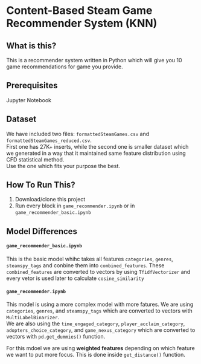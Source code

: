 Content-Based Steam Game Recommender System (KNN)
==============================

What is this?
---------------

This is a recommender system written in Python which will give you 10 game recommendations for game you provide.

Prerequisites
-------------

Jupyter Notebook

Dataset
-------------

We have included two files: `formattedSteamGames.csv` and `formattedSteamGames_reduced.csv`.\
First one has 27K+ inserts, while the second one is smaller dataset which we generated in a way that it maintained same feature distribution using CFD statistical method.\
Use the one which fits your purpose the best.

How To Run This?
---------------
1. Download/clone this project
2. Run every block in `game_recommender.ipynb` or in `game_recommender_basic.ipynb`

Model Differences
---------------

#### `game_recommender_basic.ipynb`
This is the basic model whihc takes all features `categories`, `genres`, `steamspy_tags` and conbine them into `combined_features`.
These `combined_features` are converted to vectors by using `TfidfVectorizer` and every vetor is used later to calculate `cosine_similarity`

#### `game_recommender.ipynb`
This model is using a more complex model with more fatures.
We are using `categories`, `genres`, and `steamspy_tags` which are converted to vectors with `MultiLabelBinarizer`.\
We are also using the `time_engaged_category`, `player_acclaim_category`, `adopters_choice_category`, and `game_nexus_category` which are converted to vectors with `pd.get_dummies()` function.

For this mdoel we are using **weighted features** depending on which feature we want to put more focus. This is done inside `get_distance()` function.
